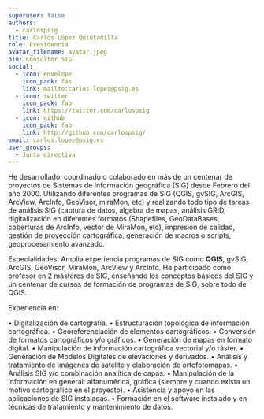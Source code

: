 ```yaml
---
superuser: false
authors:
  - carlospsig
title: Carlos López Quintanilla
role: Presidencia
avatar_filename: avatar.jpeg
bio: Consultor SIG
social:
  - icon: envelope
    icon_pack: fas
    link: mailto:carlos.lopez@psig.es
  - icon: twitter
    icon_pack: fab
    link: https://twitter.com/carlospsig
  - icon: github
    icon_pack: fab
    link: http://github.com/carlospsig/
email: carlos.lopez@psig.es
user_groups:
  - Junta directiva
---
```

He desarrollado, coordinado o colaborado en más de un centenar de proyectos de Sistemas de Información geográfica (SIG) desde Febrero del año 2000. Utilizando diferentes programas de SIG (QGIS, gvSIG, ArcGIS, ArcView, ArcInfo, GeoVisor, miraMon, etc) y realizando todo tipo de tareas de análisis SIG (captura de datos, algebra de mapas, análisis GRID, digitalización en diferentes formatos (Shapefiles, GeoDataBases, coberturas de ArcInfo, vector de MiraMon, etc), impresión de calidad, gestión de proyección cartográfica, generación de macros o scripts, geoprocesamiento avanzado.

Especialidades: Amplia experiencia programas de SIG como **QGIS**, gvSIG, ArcGIS, GeoVisor, MiraMon, ArcView y ArcInfo. He participado como profesor en 2 másteres de SIG, enseñando los conceptos básicos del SIG y un centenar de cursos de formación de programas de SIG, sobre todo de QGIS.

Experiencia en:

• Digitalización de cartografía.
• Estructuración topológica de información cartográfica.
• Georeferenciación de elementos cartográficos.
• Conversión de formatos cartográficos y/o gráficos.
• Generación de mapas en formato digital.
• Manipulación de información cartográfica vectorial y/o ráster.
• Generación de Modelos Digitales de elevaciones y derivados.
• Análisis y tratamiento de imágenes de satélite y elaboración de ortofotomapas.
• Análisis SIG y/o combinación analítica de capas.
• Manipulación de la información en general: alfanumérica, gráfica (siempre y cuando exista un motivo cartográfico en el proyecto).
• Asistencia y apoyo en las aplicaciones de SIG instaladas.
• Formación en el software instalado y en técnicas de tratamiento y mantenimiento de datos.